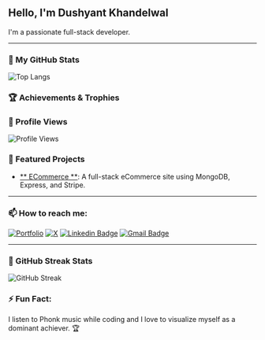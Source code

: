 

## Hello, I'm Dushyant Khandelwal

 I'm a passionate full-stack developer.

---

### 🌟 My GitHub Stats

![Top Langs](https://github-readme-stats.vercel.app/api/top-langs/?username=dushyant4665&layout=compact&theme=white)

### 🏆 Achievements & Trophies

### 👀 Profile Views
![Profile Views](https://komarev.com/ghpvc/?username=dushyant4665&color=brightgreen&style=flat-square)



### 🌟 Featured Projects
- [** ECommerce **](https://crispshopping-mern-project-dushyant.vercel.app/): A full-stack eCommerce site using MongoDB, Express, and Stripe.

---

### 📫 How to reach me:
[![Portfolio](https://img.shields.io/badge/-Portfolio-24292e?style=flat-square&logo=google-chrome&logoColor=white&link=https://dushyantkhandelwal.in)](https://dushyantkhandelwal.in)
[![X](https://img.shields.io/badge/-X-1DA1F2?style=flat-square&logo=x&logoColor=white&link=https://x.com/dushyant4665)](https://x.com/dushyant4665)
[![Linkedin Badge](https://img.shields.io/badge/-Dushyant_Khandelwal-blue?style=flat-square&logo=Linkedin&logoColor=white&link=https://www.linkedin.com/in/dushyant-khandelwal-516319221/)](https://www.linkedin.com/in/dushyant-khandelwal-516319221/)
[![Gmail Badge](https://img.shields.io/badge/-dushyant.email@gmail.com-c14438?style=flat-square&logo=Gmail&logoColor=white&link=mailto:dushyant.email@gmail.com)](mailto:dushyant.email@gmail.com)

---

### 🎉 GitHub Streak Stats
![GitHub Streak](https://github-readme-streak-stats.herokuapp.com/?user=dushyant4665&theme=white)

### ⚡ Fun Fact:
I listen to Phonk music while coding and I love to visualize myself as a dominant achiever. 🏆
